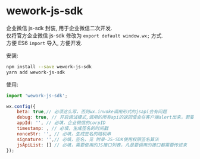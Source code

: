 # wework-js-sdk

企业微信 js-sdk 封装, 用于企业微信二次开发.  
仅将官方企业微信 js-sdk 修改为 `export default window.wx;` 方式.  
方便 ES6 `import` 导入, 方便开发.

安装:

```bash
npm install --save wework-js-sdk
yarn add wework-js-sdk
```

使用:

```JavaScript
import 'wework-js-sdk';

wx.config({
    beta: true,// 必须这么写，否则wx.invoke调用形式的jsapi会有问题
    debug: true, // 开启调试模式,调用的所有api的返回值会在客户端alert出来，若要查看传入的参数，可以在pc端打开，参数信息会通过log打出，仅在pc端时才会打印。
    appId: '', // 必填，企业微信的corpID
    timestamp: , // 必填，生成签名的时间戳
    nonceStr: '', // 必填，生成签名的随机串
    signature: '',// 必填，签名，见 附录-JS-SDK使用权限签名算法
    jsApiList: [] // 必填，需要使用的JS接口列表，凡是要调用的接口都需要传进来
});
```

